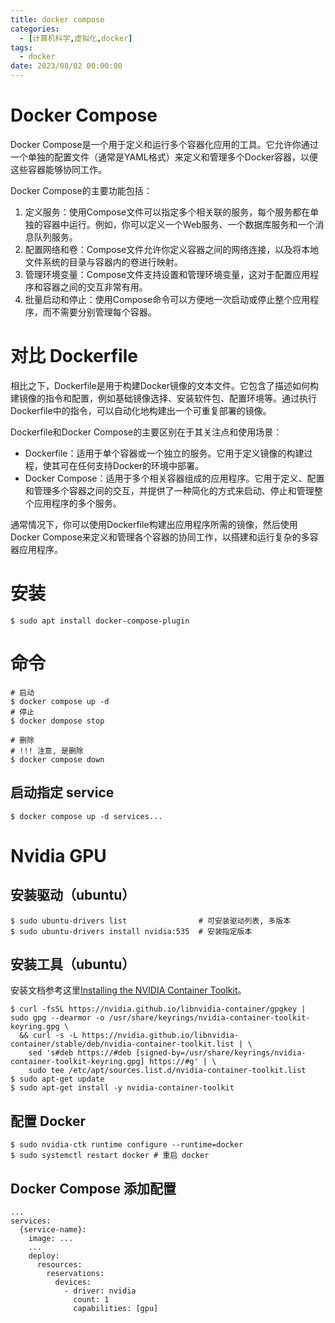 ```yaml
---
title: docker compose
categories: 
  - [计算机科学,虚拟化,docker]
tags:
  - docker
date: 2023/08/02 00:00:00
---
```


# Docker Compose

Docker Compose是一个用于定义和运行多个容器化应用的工具。它允许你通过一个单独的配置文件（通常是YAML格式）来定义和管理多个Docker容器，以便这些容器能够协同工作。

Docker Compose的主要功能包括：

1. 定义服务：使用Compose文件可以指定多个相关联的服务，每个服务都在单独的容器中运行。例如，你可以定义一个Web服务、一个数据库服务和一个消息队列服务。
2. 配置网络和卷：Compose文件允许你定义容器之间的网络连接，以及将本地文件系统的目录与容器内的卷进行映射。
3. 管理环境变量：Compose文件支持设置和管理环境变量，这对于配置应用程序和容器之间的交互非常有用。
4. 批量启动和停止：使用Compose命令可以方便地一次启动或停止整个应用程序，而不需要分别管理每个容器。

# 对比 Dockerfile

相比之下，Dockerfile是用于构建Docker镜像的文本文件。它包含了描述如何构建镜像的指令和配置，例如基础镜像选择、安装软件包、配置环境等。通过执行Dockerfile中的指令，可以自动化地构建出一个可重复部署的镜像。

Dockerfile和Docker Compose的主要区别在于其关注点和使用场景：

- Dockerfile：适用于单个容器或一个独立的服务。它用于定义镜像的构建过程，使其可在任何支持Docker的环境中部署。
- Docker Compose：适用于多个相关容器组成的应用程序。它用于定义、配置和管理多个容器之间的交互，并提供了一种简化的方式来启动、停止和管理整个应用程序的多个服务。

通常情况下，你可以使用Dockerfile构建出应用程序所需的镜像，然后使用Docker Compose来定义和管理各个容器的协同工作，以搭建和运行复杂的多容器应用程序。

# 安装

```shell
$ sudo apt install docker-compose-plugin
```

# 命令

```shell
# 启动
$ docker compose up -d
# 停止
$ docker dompose stop

# 删除
# !!! 注意, 是删除
$ docker compose down
```

## 启动指定 service

```shell
$ docker compose up -d services...
```

# Nvidia GPU

## 安装驱动（ubuntu）

```shell
$ sudo ubuntu-drivers list                # 可安装驱动列表, 多版本
$ sudo ubuntu-drivers install nvidia:535  # 安装指定版本
```

## 安装工具（ubuntu）

安装文档参考这里[Installing the NVIDIA Container Toolkit](https://docs.nvidia.com/datacenter/cloud-native/container-toolkit/latest/install-guide.html)。

```shell
$ curl -fsSL https://nvidia.github.io/libnvidia-container/gpgkey | sudo gpg --dearmor -o /usr/share/keyrings/nvidia-container-toolkit-keyring.gpg \
  && curl -s -L https://nvidia.github.io/libnvidia-container/stable/deb/nvidia-container-toolkit.list | \
    sed 's#deb https://#deb [signed-by=/usr/share/keyrings/nvidia-container-toolkit-keyring.gpg] https://#g' | \
    sudo tee /etc/apt/sources.list.d/nvidia-container-toolkit.list
$ sudo apt-get update
$ sudo apt-get install -y nvidia-container-toolkit
```

## 配置 Docker

```shell
$ sudo nvidia-ctk runtime configure --runtime=docker
$ sudo systemctl restart docker # 重启 docker
```

## Docker Compose 添加配置

```shell
...
services:
  {service-name}:
    image: ...
    ...
    deploy:
      resources:
        reservations:
          devices:
            - driver: nvidia
              count: 1
              capabilities: [gpu]
```

